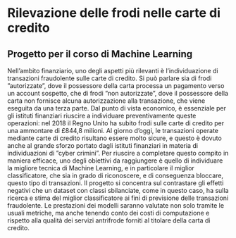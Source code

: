# Rilevazione delle frodi nelle carte di credito
## Progetto per il corso di Machine Learning
Nell’ambito finanziario, uno degli aspetti più rilevanti è l’individuazione di transazioni fraudolente sulle carte di credito. Si può parlare sia di frodi ”autorizzate”, dove il possessore della carta processa un pagamento verso un account sospetto, che di frodi ”non autorizzate”, dove il possessore della carta non fornisce alcuna autorizzazione alla transazione, che viene eseguita da una terza parte. 
Dal punto di vista economico, è essenziale per gli istituti finanziari riuscire a individuare preventivamente queste operazioni: nel 2018 il Regno Unito ha subito frodi sulle carte di credito per una ammontare di £844,8 milioni. Al giorno d’oggi, le transazioni operate mediante carte di credito risultano essere molto sicure, e questo è dovuto anche al grande sforzo portato dagli istituti finanziari in materia di individuazioni di ”cyber crimini”. Per riuscire a completare questo compito in maniera efficace, uno degli obiettivi da raggiungere è quello di individuare la migliore tecnica di Machine Learning, e in particolare il miglior classificatore, che sia in grado di riconoscere, e di conseguenza bloccare, questo tipo di transazioni. Il progetto si concentra sul contrastare gli effetti negativi che un dataset con classi sbilanciate, come in questo caso, ha sulla ricerca e stima del miglior classificatore ai fini di previsione delle transazioni fraudolente. Le prestazioni dei modelli saranno valutate non solo tramite le usuali metriche, ma anche tenendo conto dei costi di computazione e rispetto alla qualità dei servizi antrifrode forniti al titolare della carta di credito.

